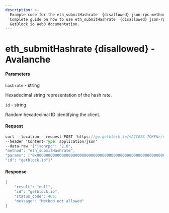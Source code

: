 ```yaml
---
description: >-
  Example code for the eth_submitHashrate  {disallowed} json-rpc method.
  Сomplete guide on how to use eth_submitHashrate  {disallowed} json-rpc in
  GetBlock.io Web3 documentation.
---
```


# eth\_submitHashrate {disallowed} - Avalanche

#### Parameters

`hashrate` - string

Hexadecimal string representation of the hash rate.

`id` - string

Random hexadecimal ID identifying the client.

#### Request

```java
curl --location --request POST 'https://go.getblock.io/<ACCESS-TOKEN>/ext/bc/C/rpc' \
--header 'Content-Type: application/json' 
--data-raw '{"jsonrpc": "2.0",
"method": "eth_submitHashrate",
"params": ["0x0000000000000000000000000000000000000000000000000000000000500000", "0x59daa26581d0acd1fce254fb7e85952f4c09d0915afd33d3886cd914bc7d283c"],
"id": "getblock.io"}'
```

#### Response

```java
{
    "result": "null",
    "id": "getblock.io",
    "status_code": 405,
    "message": "Method not allowed"
}
```
